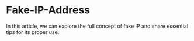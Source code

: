 # Fake-IP-Address
In this article, we can explore the full concept of fake IP and share essential tips for its proper use.
